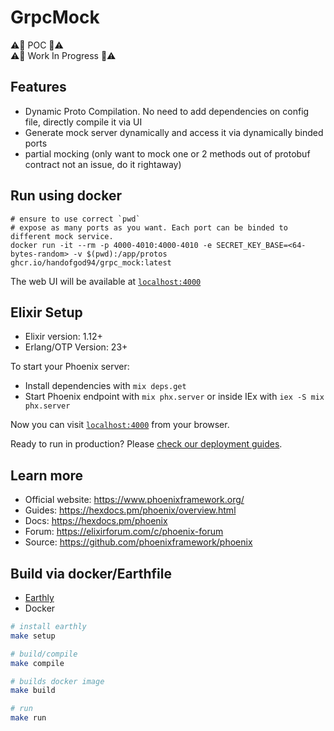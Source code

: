 # GrpcMock

:warning::construction: POC  :construction::warning:  
:warning::construction: Work In Progress  :construction::warning:

## Features
- Dynamic Proto Compilation. No need to add dependencies on config file, directly compile it via UI
- Generate mock server dynamically and access it via dynamically binded ports
- partial mocking (only want to mock one or 2 methods out of protobuf contract not an issue, do it rightaway)

## Run using docker
```
# ensure to use correct `pwd`
# expose as many ports as you want. Each port can be binded to different mock service.
docker run -it --rm -p 4000-4010:4000-4010 -e SECRET_KEY_BASE=<64-bytes-random> -v $(pwd):/app/protos ghcr.io/handofgod94/grpc_mock:latest
```

The web UI will be available at [`localhost:4000`](http://localhost:4000)

## Elixir Setup

* Elixir version: 1.12+
* Erlang/OTP Version: 23+

To start your Phoenix server:

  * Install dependencies with `mix deps.get`
  * Start Phoenix endpoint with `mix phx.server` or inside IEx with `iex -S mix phx.server`

Now you can visit [`localhost:4000`](http://localhost:4000) from your browser.

Ready to run in production? Please [check our deployment guides](https://hexdocs.pm/phoenix/deployment.html).

## Learn more

  * Official website: https://www.phoenixframework.org/
  * Guides: https://hexdocs.pm/phoenix/overview.html
  * Docs: https://hexdocs.pm/phoenix
  * Forum: https://elixirforum.com/c/phoenix-forum
  * Source: https://github.com/phoenixframework/phoenix

## Build via docker/Earthfile
* [Earthly](https://earthly.dev/)
* Docker

```sh
# install earthly
make setup

# build/compile
make compile

# builds docker image
make build

# run
make run
```
